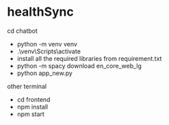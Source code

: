 ﻿# healthSync

cd chatbot

- python -m venv venv
- .\venv\Scripts\activate
- install all the required libraries from requirement.txt
- python -m spacy download en_core_web_lg
- python app_new.py



other terminal 
- cd frontend
- npm install
- npm start
